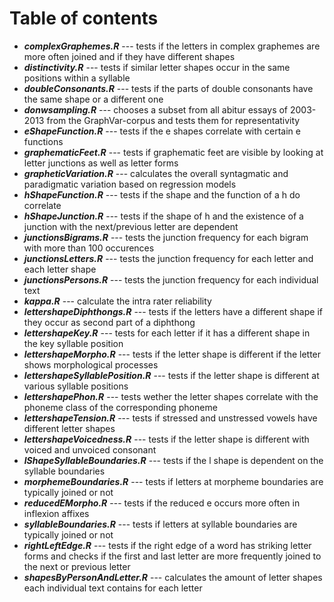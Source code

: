 # Table of contents

- ***complexGraphemes.R*** --- tests if the letters in complex graphemes are more often joined and if they have different shapes   
- ***distinctivity.R*** --- tests if similar letter shapes occur in the same positions within a syllable  
- ***doubleConsonants.R*** --- tests if the parts of double consonants have the same shape or a different one  
- ***donwsampling.R*** --- chooses a subset from all abitur essays of 2003-2013 from the GraphVar-corpus and tests them for representativity
- ***eShapeFunction.R*** --- tests if the e shapes correlate with certain e functions  
- ***graphematicFeet.R*** --- tests if graphematic feet are visible by looking at letter junctions as well as letter forms   
- ***grapheticVariation.R*** --- calculates the overall syntagmatic and paradigmatic variation based on regression models
- ***hShapeFunction.R*** --- tests if the shape and the function of a h do correlate
- ***hShapeJunction.R*** --- tests if the shape of h and the existence of a junction with the next/previous letter are dependent
- ***junctionsBigrams.R*** --- tests the junction frequency for each bigram with more than 100 occurences
- ***junctionsLetters.R*** --- tests the junction frequency for each letter and each letter shape 
- ***junctionsPersons.R*** --- tests the junction frequency for each individual text  
- ***kappa.R*** --- calculate the intra rater reliability  
- ***lettershapeDiphthongs.R*** --- tests if the letters have a different shape if they occur as second part of a diphthong 
- ***lettershapeKey.R*** --- tests for each letter if it has a different shape in the key syllable position   
- ***lettershapeMorpho.R*** --- tests if the letter shape is different if the letter shows morphological processes 
- ***lettershapeSyllablePosition.R*** --- tests if the letter shape is different at various syllable positions   
- ***lettershapePhon.R*** --- tests wether the letter shapes correlate with the phoneme class of the corresponding phoneme   
- ***lettershapeTension.R*** --- tests if stressed and unstressed vowels have different letter shapes
- ***lettershapeVoicedness.R*** --- tests if the letter shape is different with voiced and unvoiced consonant
- ***lShapeSyllableBoundaries.R*** --- tests if the l shape is dependent on the syllable boundaries   
- ***morphemeBoundaries.R*** --- tests if letters at morpheme boundaries are typically joined or not
- ***reducedEMorpho.R*** --- tests if the reduced e occurs more often in inflexion affixes   
- ***syllableBoundaries.R*** --- tests if letters at syllable boundaries are typically joined or not
- ***rightLeftEdge.R*** --- tests if the right edge of a word has striking letter forms and checks if the first and last letter are more frequently joined to the next or previous letter   
- ***shapesByPersonAndLetter.R*** --- calculates the amount of letter shapes each individual text contains for each letter      
